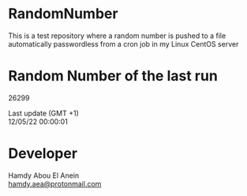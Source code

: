 # RandomNumber    
This is a test repository where a random number is pushed to a file automatically passwordless from a cron job in my Linux CentOS server    
# Random Number of the last run   
26299
      
Last update (GMT +1)    
12/05/22 00:00:01
# Developer    
Hamdy Abou El Anein   
hamdy.aea@protonmail.com
